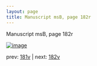 ```yaml
---
layout: page
title: Manuscript msB, page 182r
---
```


Manuscript msB, page 182r

[![image](http://www.homermultitext.org/iipsrv?OBJ=IIP,1.0&FIF=/project/homer/pyramidal/deepzoom/hmt/vbbifolio/v1/vb_181v_182r.tif&WID=100&CVT=JPEG)](http://www.homermultitext.org/ict2/?urn=urn:cite2:hmt:vbbifolio.v1:vb_181v_182r)

prev:  [181v](../181v) | next:  [182v](../182v)

